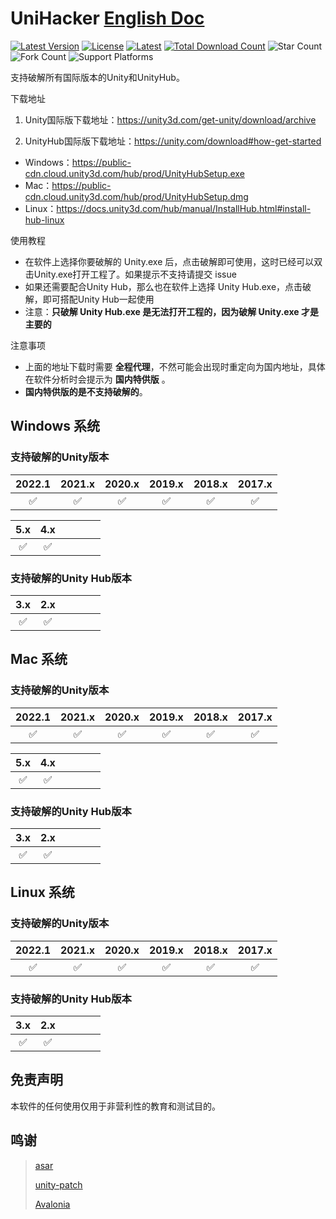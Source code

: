 # UniHacker	[English Doc](https://github.com/tylearymf/UniHacker/blob/main/README_EN.md)

[![Latest Version](https://img.shields.io/github/v/release/tylearymf/UniHacker?color=%23FF3300)](https://github.com/tylearymf/UniHacker/releases/latest)
[![License](https://img.shields.io/github/license/tylearymf/UniHacker)](https://github.com/tylearymf/UniHacker/blob/main/LICENSE)
[![Latest](https://img.shields.io/github/downloads/tylearymf/UniHacker/latest/total)](https://github.com/tylearymf/UniHacker/releases/latest)
[![Total Download Count](https://img.shields.io/github/downloads/tylearymf/UniHacker/total)](https://github.com/tylearymf/UniHacker/releases)
![Star Count](https://img.shields.io/github/stars/tylearymf/UniHacker?style=social)
![Fork Count](https://img.shields.io/github/forks/tylearymf/UniHacker?style=social)
![Support Platforms](https://img.shields.io/powershellgallery/p/Pester)
<!--[![Open Issues](https://img.shields.io/github/issues/tylearymf/UniHacker)](https://github.com/tylearymf/UniHacker/issues)
[![Close Issues](https://img.shields.io/github/issues-closed/tylearymf/UniHacker)](https://github.com/tylearymf/UniHacker/issues?q=is%3Aissue+is%3Aclosed)-->

支持破解所有国际版本的Unity和UnityHub。

下载地址

1. Unity国际版下载地址：https://unity3d.com/get-unity/download/archive

2. UnityHub国际版下载地址：https://unity.com/download#how-get-started

* Windows：https://public-cdn.cloud.unity3d.com/hub/prod/UnityHubSetup.exe
* Mac：https://public-cdn.cloud.unity3d.com/hub/prod/UnityHubSetup.dmg
* Linux：https://docs.unity3d.com/hub/manual/InstallHub.html#install-hub-linux

使用教程

* 在软件上选择你要破解的 Unity.exe 后，点击破解即可使用，这时已经可以双击Unity.exe打开工程了。如果提示不支持请提交 issue
* 如果还需要配合Unity Hub，那么也在软件上选择 Unity Hub.exe，点击破解，即可搭配Unity Hub一起使用
* 注意：**只破解 Unity Hub.exe 是无法打开工程的，因为破解 Unity.exe 才是主要的**

注意事项

* 上面的地址下载时需要 **全程代理**，不然可能会出现时重定向为国内地址，具体在软件分析时会提示为 **国内特供版** 。
* **国内特供版的是不支持破解的**。

## Windows 系统

### 支持破解的Unity版本

|       2022.1       |       2021.x       |       2020.x       |       2019.x       |       2018.x       |       2017.x       |
| :----------------: | :----------------: | :----------------: | :----------------: | :----------------: | :----------------: |
| :white_check_mark: | :white_check_mark: | :white_check_mark: | :white_check_mark: | :white_check_mark: | :white_check_mark: |

|        5.x         |        4.x         |      |      |      |      |
| :----------------: | :----------------: | ---- | ---- | ---- | ---- |
| :white_check_mark: | :white_check_mark: |      |      |      |      |

### 支持破解的Unity Hub版本

|        3.x         |        2.x         |      |      |      |      |
| :----------------: | :----------------: | ---- | ---- | ---- | ---- |
| :white_check_mark: | :white_check_mark: |      |      |      |      |

## Mac 系统

### 支持破解的Unity版本

|       2022.1       |       2021.x       |       2020.x       |       2019.x       |       2018.x       |       2017.x       |
| :----------------: | :----------------: | :----------------: | :----------------: | :----------------: | :----------------: |
| :white_check_mark: | :white_check_mark: | :white_check_mark: | :white_check_mark: | :white_check_mark: | :white_check_mark: |

|        5.x         |        4.x         |      |      |      |      |
| :----------------: | :----------------: | ---- | ---- | ---- | ---- |
| :white_check_mark: | :white_check_mark: |      |      |      |      |

### 支持破解的Unity Hub版本

|        3.x         |        2.x         |      |      |      |      |
| :----------------: | :----------------: | ---- | ---- | ---- | ---- |
| :white_check_mark: | :white_check_mark: |      |      |      |      |

## Linux 系统

### 支持破解的Unity版本

|       2022.1       |       2021.x       |       2020.x       |       2019.x       |       2018.x       |       2017.x       |
| :----------------: | :----------------: | :----------------: | :----------------: | :----------------: | :----------------: |
| :white_check_mark: | :white_check_mark: | :white_check_mark: | :white_check_mark: | :white_check_mark: | :white_check_mark: |

### 支持破解的Unity Hub版本

|        3.x         |        2.x         |      |      |      |      |
| :----------------: | :----------------: | ---- | ---- | ---- | ---- |
| :white_check_mark: | :white_check_mark: |      |      |      |      |

## 免责声明

本软件的任何使用仅用于非营利性的教育和测试目的。

## 鸣谢

> [asar](https://github.com/Jiiks/asar.net)
>
> [unity-patch](https://github.com/aevitas/unity-patch)
>
> [Avalonia](https://github.com/AvaloniaUI/Avalonia)
